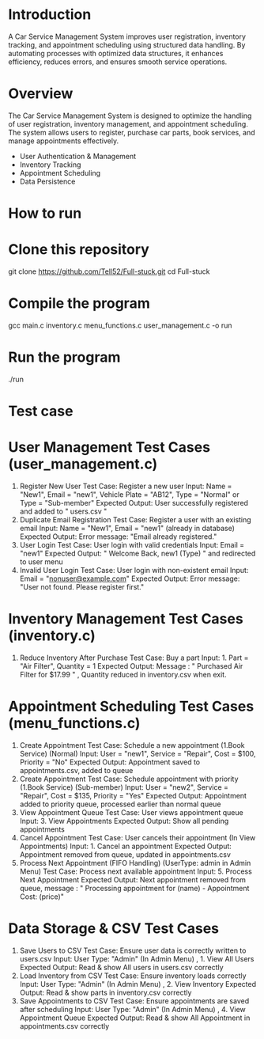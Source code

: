 # Introduction
  A Car Service Management System improves user registration, inventory tracking, 
  and appointment scheduling using structured data handling. By automating processes 
  with optimized data structures, it enhances efficiency, reduces errors, 
  and ensures smooth service operations.

# Overview
  The Car Service Management System is designed to optimize the handling of user registration, 
  inventory management, and appointment scheduling. The system allows users to register, 
  purchase car parts, book services, and manage appointments effectively.
  - User Authentication & Management
  - Inventory Tracking
  - Appointment Scheduling
  - Data Persistence

# How to run
  # Clone this repository
  git clone https://github.com/Tell52/Full-stuck.git
  cd Full-stuck
  
  # Compile the program
  gcc main.c inventory.c menu_functions.c user_management.c -o run
  
  # Run the program
  ./run

# Test case
  # User Management Test Cases (user_management.c)
  1. Register New User
      Test Case: Register a new user
      Input: Name = "New1", Email = "new1", Vehicle Plate = "AB12", Type = "Normal" or Type = "Sub-member"
      Expected Output: User successfully registered and added to " users.csv "
  3. Duplicate Email Registration
      Test Case: Register a user with an existing email
      Input: Name = "New1", Email = "new1" (already in database)
      Expected Output: Error message: "Email already registered."
  5. User Login
      Test Case: User login with valid credentials
      Input: Email = "new1"
      Expected Output: " Welcome Back, new1 (Type) " and redirected to user menu
  7. Invalid User Login
      Test Case: User login with non-existent email
      Input: Email = "nonuser@example.com"
      Expected Output: Error message: "User not found. Please register first."
  # Inventory Management Test Cases (inventory.c)
  1. Reduce Inventory After Purchase
      Test Case: Buy a part
      Input: 1. Part = "Air Filter", Quantity = 1
      Expected Output: Message : " Purchased Air Filter for $17.99 " , Quantity reduced in inventory.csv when exit.

  # Appointment Scheduling Test Cases (menu_functions.c)
  1. Create Appointment
      Test Case: Schedule a new appointment (1.Book Service) (Normal)
      Input: User = "new1", Service = "Repair", Cost = $100, Priority = "No"
      Expected Output: Appointment saved to appointments.csv, added to queue
  3. Create Appointment
      Test Case: Schedule appointment with priority (1.Book Service) (Sub-member)
      Input: User = "new2", Service = "Repair", Cost = $135, Priority = "Yes"
      Expected Output: Appointment added to priority queue, processed earlier than normal queue
  4. View Appointment Queue
      Test Case: User views appointment queue
      Input: 3. View Appointments
      Expected Output: Show all pending appointments
  5. Cancel Appointment
      Test Case: User cancels their appointment (In View Appointments)
      Input: 1. Cancel an appointment 
      Expected Output: Appointment removed from queue, updated in appointments.csv
  6. Process Next Appointment (FIFO Handling) (UserType: admin in Admin Menu)
      Test Case: Process next available appointment
      Input: 5. Process Next Appointment
      Expected Output: Next appointment removed from queue, message : " Processing appointment for (name) - Appointment Cost: (price)"
  
  # Data Storage & CSV Test Cases
  1. Save Users to CSV
      Test Case: Ensure user data is correctly written to users.csv
      Input: User Type: "Admin"  (In Admin Menu) , 1. View All Users
      Expected Output: Read & show All users in users.csv correctly
  2. Load Inventory from CSV
      Test Case: Ensure inventory loads correctly 
      Input: User Type: "Admin"  (In Admin Menu) , 2. View Inventory
      Expected Output: Read & show parts in inventory.csv correctly
  3. Save Appointments to CSV
      Test Case: Ensure appointments are saved after scheduling
      Input: User Type: "Admin"  (In Admin Menu) , 4. View Appointment Queue
      Expected Output: Read & show All Appointment in appointments.csv correctly